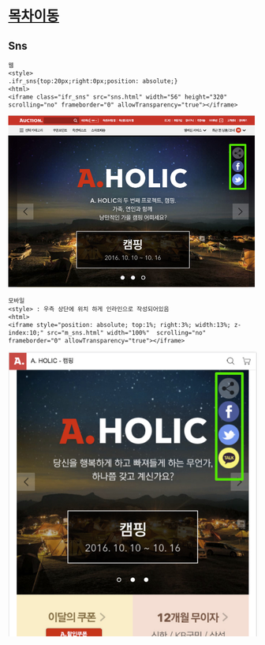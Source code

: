 
# [목차이동](https://github.com/Guide-Line/Auction-promotion-guide)

## <a name='sns'>Sns</a>

  

    웹
    <style>
    .ifr_sns{top:20px;right:0px;position: absolute;}
    <html>
    <iframe class="ifr_sns" src="sns.html" width="56" height="320" scrolling="no" frameborder="0" allowTransparency="true"></iframe>

![Alt text](../img/wsns.jpg)  




    모바일
    <style> : 우측 상단에 위치 하게 인라인으로 작성되어있음
    <html>
    <iframe style="position: absolute; top:1%; right:3%; width:13%; z-index:10;" src="m_sns.html" width="100%"  scrolling="no" frameborder="0" allowTransparency="true"></iframe>



![Alt text](../img/msns.jpg) 


